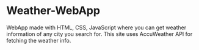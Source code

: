 # Weather-WebApp
WebApp made with HTML, CSS, JavaScript where you can get weather information of any city you search for. This site uses AccuWeather API for fetching the weather info.
